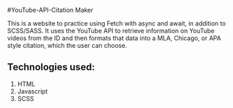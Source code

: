 #YouTube-API-Citation Maker 

This is a website to practice using Fetch with async and await, in addition to SCSS/SASS.
It uses the YouTube API to retrieve information on YouTube videos from the ID and then formats that data into a MLA, Chicago, or APA style citation, which the user can choose.

## Technologies used: 
1. HTML
2. Javascript
3. SCSS 
